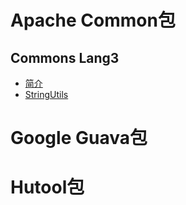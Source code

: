 # Apache Common包
## Commons Lang3
* [简介](Java/常用开发类库/Apache-Common包/Commons-Lang3/00_简介.md)
* [StringUtils](Java/常用开发类库/Apache-Common包/Commons-Lang3/01_StringUtils.md)



# Google Guava包


# Hutool包


